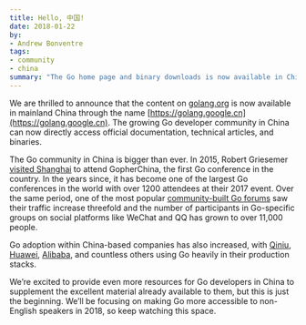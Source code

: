 ```yaml
---
title: Hello, 中国!
date: 2018-01-22
by:
- Andrew Bonventre
tags:
- community
- china
summary: "The Go home page and binary downloads is now available in China, at https://golang.google.cn."
---
```



We are thrilled to announce that the content on
[golang.org](/) is now available in mainland China through
the name [https://golang.google.cn](https://golang.google.cn).
The growing Go developer community in China can now directly access official
documentation, technical articles, and binaries.

The Go community in China is bigger than ever.
In 2015, Robert Griesemer [visited Shanghai](gopherchina) to attend
GopherChina, the first Go conference in the country.
In the years since, it has become one of the largest Go conferences in the world
with over 1200 attendees at their 2017 event.
Over the same period, one of the most popular
[community-built Go forums](https://gocn.io) saw their traffic increase
threefold and the number of participants in Go-specific groups on social
platforms like WeChat and QQ has grown to over 11,000 people.

Go adoption within China-based companies has also increased, with
[Qiniu](https://www.qiniu.com/), [Huawei](http://www.huawei.com/),
[Alibaba](http://www.alibabagroup.com/), and countless others using Go heavily
in their production stacks.

We’re excited to provide even more resources for Go developers in China to
supplement the excellent material already available to them, but this is just
the beginning. We’ll be focusing on making Go more accessible to non-English
speakers in 2018, so keep watching this space.

